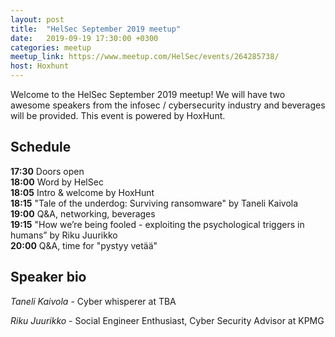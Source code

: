 ```yaml
---
layout: post
title:  "HelSec September 2019 meetup"
date:   2019-09-19 17:30:00 +0300
categories: meetup
meetup_link: https://www.meetup.com/HelSec/events/264285738/
host: Hoxhunt
---
```

Welcome to the HelSec September 2019 meetup! We will have two awesome speakers from the infosec / cybersecurity industry and beverages will be provided. This event is powered by HoxHunt.

## Schedule

**17:30** Doors open  
**18:00** Word by HelSec  
**18:05** Intro & welcome by HoxHunt  
**18:15** "Tale of the underdog: Surviving ransomware" by Taneli Kaivola  
**19:00** Q&A, networking, beverages  
**19:15** "How we’re being fooled - exploiting the psychological triggers in humans” by Riku Juurikko  
**20:00** Q&A, time for "pystyy vetää"

## Speaker bio
*Taneli Kaivola* - Cyber whisperer at TBA

*Riku Juurikko* - Social Engineer Enthusiast, Cyber Security Advisor at KPMG
